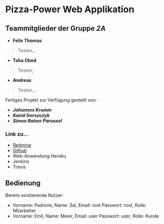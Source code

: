 Pizza-Power Web Applikation
===========================

Teammitglieder der Gruppe ***2A***
----------------------------------
+ **Felix Thomas**
> Testen,...
+ **Taha Obed**
> Testen,
+ **Andreas** 
> Testen,...

Fertiges Projekt zur Verfügung gestellt von:

+ ***Johannes Krumm***
+ ***Kamil Gorszczyk***
+ ***Simon Rainer Parussel***


### Link zu...

* [Redmine](https://redmine.cs.hm.edu/projects/2017-braun-swe2-ib-2a "Redmine Mainpage der Gruppe 1D")
* [Github](https://github.com/swenib/grp2A-pizza "Github Mainpage der Gruppe 1D")
* Web-Anwendung Heroku
* Jenkins
* Travis

## Bedienung
Bereits existierende Nutzer:
-	Vorname: Padrone, Name: Sal, Email: root Passwort: root, Rolle: Mitarbeiter
-	Vorname: Emil, Name: Meier, Email: user Passwort: user, Rolle: Kunde